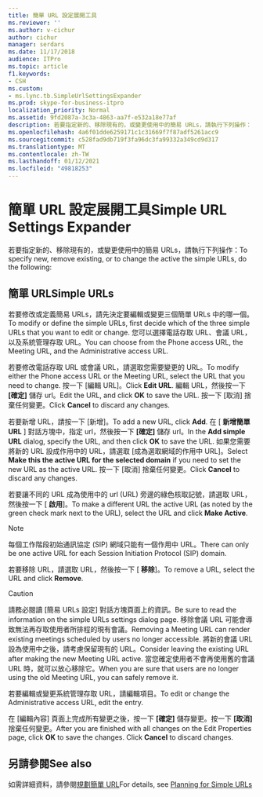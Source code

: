 ```yaml
---
title: 簡單 URL 設定展開工具
ms.reviewer: ''
ms.author: v-cichur
author: cichur
manager: serdars
ms.date: 11/17/2018
audience: ITPro
ms.topic: article
f1.keywords:
- CSH
ms.custom:
- ms.lync.tb.SimpleUrlSettingsExpander
ms.prod: skype-for-business-itpro
localization_priority: Normal
ms.assetid: 9fd2087a-3c3a-4863-aa7f-e532a18e77af
description: 若要指定新的、移除現有的，或變更使用中的簡易 URLs，請執行下列操作：
ms.openlocfilehash: 4a6f01dde6259171c1c31669f7f87adf5261acc9
ms.sourcegitcommit: c528fad9db719f3fa96dc3fa99332a349cd9d317
ms.translationtype: MT
ms.contentlocale: zh-TW
ms.lasthandoff: 01/12/2021
ms.locfileid: "49818253"
---
```

# <a name="simple-url-settings-expander"></a><span data-ttu-id="1fe79-103">簡單 URL 設定展開工具</span><span class="sxs-lookup"><span data-stu-id="1fe79-103">Simple URL Settings Expander</span></span>

<span data-ttu-id="1fe79-104">若要指定新的、移除現有的，或變更使用中的簡易 URLs，請執行下列操作：</span><span class="sxs-lookup"><span data-stu-id="1fe79-104">To specify new, remove existing, or to change the active the simple URLs, do the following:</span></span>

## <a name="simple-urls"></a><span data-ttu-id="1fe79-105">簡單 URL</span><span class="sxs-lookup"><span data-stu-id="1fe79-105">Simple URLs</span></span>

<span data-ttu-id="1fe79-106">若要修改或定義簡易 URLs，請先決定要編輯或變更三個簡單 URLs 中的哪一個。</span><span class="sxs-lookup"><span data-stu-id="1fe79-106">To modify or define the simple URLs, first decide which of the three simple URLs that you want to edit or change.</span></span> <span data-ttu-id="1fe79-107">您可以選擇電話存取 URL、會議 URL，以及系統管理存取 URL。</span><span class="sxs-lookup"><span data-stu-id="1fe79-107">You can choose from the Phone access URL, the Meeting URL, and the Administrative access URL.</span></span>

<span data-ttu-id="1fe79-108">若要修改電話存取 URL 或會議 URL，請選取您需要變更的 URL。</span><span class="sxs-lookup"><span data-stu-id="1fe79-108">To modify either the Phone access URL or the Meeting URL, select the URL that you need to change.</span></span> <span data-ttu-id="1fe79-109">按一下 [編輯 URL]。</span><span class="sxs-lookup"><span data-stu-id="1fe79-109">Click **Edit URL**.</span></span> <span data-ttu-id="1fe79-110">編輯 URL，然後按一下 **[確定]** 儲存 url。</span><span class="sxs-lookup"><span data-stu-id="1fe79-110">Edit the URL, and click **OK** to save the URL.</span></span> <span data-ttu-id="1fe79-111">按一下 [取消] 捨棄任何變更。</span><span class="sxs-lookup"><span data-stu-id="1fe79-111">Click **Cancel** to discard any changes.</span></span>

<span data-ttu-id="1fe79-112">若要新增 URL，請按一下 [新增]。</span><span class="sxs-lookup"><span data-stu-id="1fe79-112">To add a new URL, click **Add**.</span></span> <span data-ttu-id="1fe79-113">在 [ **新增簡單 URL** ] 對話方塊中，指定 url，然後按一下 **[確定]** 儲存 url。</span><span class="sxs-lookup"><span data-stu-id="1fe79-113">In the **Add simple URL** dialog, specify the URL, and then click **OK** to save the URL.</span></span> <span data-ttu-id="1fe79-114">如果您需要將新的 URL 設成作用中的 URL，請選取 [成為選取網域的作用中 URL]。</span><span class="sxs-lookup"><span data-stu-id="1fe79-114">Select **Make this the active URL for the selected domain** if you need to set the new URL as the active URL.</span></span> <span data-ttu-id="1fe79-115">按一下 [取消] 捨棄任何變更。</span><span class="sxs-lookup"><span data-stu-id="1fe79-115">Click **Cancel** to discard any changes.</span></span>

<span data-ttu-id="1fe79-116">若要讓不同的 URL 成為使用中的 url (URL) 旁邊的綠色核取記號，請選取 URL，然後按一下 [ **啟用**]。</span><span class="sxs-lookup"><span data-stu-id="1fe79-116">To make a different URL the active URL (as noted by the green check mark next to the URL), select the URL and click **Make Active**.</span></span>

> [!NOTE]
> <span data-ttu-id="1fe79-117">每個工作階段初始通訊協定 (SIP) 網域只能有一個作用中 URL。</span><span class="sxs-lookup"><span data-stu-id="1fe79-117">There can only be one active URL for each Session Initiation Protocol (SIP) domain.</span></span>

<span data-ttu-id="1fe79-118">若要移除 URL，請選取 URL，然後按一下 [ **移除**]。</span><span class="sxs-lookup"><span data-stu-id="1fe79-118">To remove a URL, select the URL and click **Remove**.</span></span>

> [!CAUTION]
> <span data-ttu-id="1fe79-119">請務必閱讀 [簡易 URLs 設定] 對話方塊頁面上的資訊。</span><span class="sxs-lookup"><span data-stu-id="1fe79-119">Be sure to read the information on the simple URLs settings dialog page.</span></span> <span data-ttu-id="1fe79-120">移除會議 URL 可能會導致無法再存取使用者所排程的現有會議。</span><span class="sxs-lookup"><span data-stu-id="1fe79-120">Removing a Meeting URL can render existing meetings scheduled by users no longer accessible.</span></span> <span data-ttu-id="1fe79-121">將新的會議 URL 設為使用中之後，請考慮保留現有的 URL。</span><span class="sxs-lookup"><span data-stu-id="1fe79-121">Consider leaving the existing URL after making the new Meeting URL active.</span></span> <span data-ttu-id="1fe79-122">當您確定使用者不會再使用舊的會議 URL 時，就可以放心移除它。</span><span class="sxs-lookup"><span data-stu-id="1fe79-122">When you are sure that users are no longer using the old Meeting URL, you can safely remove it.</span></span>

<span data-ttu-id="1fe79-123">若要編輯或變更系統管理存取 URL，請編輯項目。</span><span class="sxs-lookup"><span data-stu-id="1fe79-123">To edit or change the Administrative access URL, edit the entry.</span></span>

<span data-ttu-id="1fe79-p105">在 [編輯內容] 頁面上完成所有變更之後，按一下 **[確定]** 儲存變更。按一下 **[取消]** 捨棄任何變更。</span><span class="sxs-lookup"><span data-stu-id="1fe79-p105">After you are finished with all changes on the Edit Properties page, click **OK** to save the changes. Click **Cancel** to discard changes.</span></span>

## <a name="see-also"></a><span data-ttu-id="1fe79-126">另請參閱</span><span class="sxs-lookup"><span data-stu-id="1fe79-126">See also</span></span>

<span data-ttu-id="1fe79-127">如需詳細資料，請參閱[規劃簡單 URL](https://technet.microsoft.com/library/20e4f4b6-b7ff-4297-b00d-d1211ee800ac.aspx)</span><span class="sxs-lookup"><span data-stu-id="1fe79-127">For details, see [Planning for Simple URLs](https://technet.microsoft.com/library/20e4f4b6-b7ff-4297-b00d-d1211ee800ac.aspx)</span></span>


